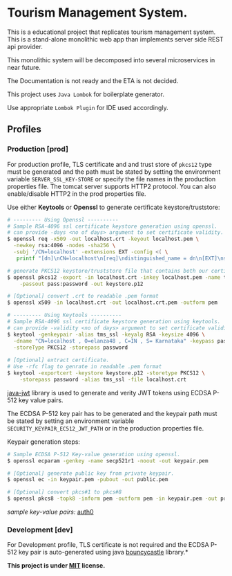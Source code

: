 # Tourism Management System.


This is a educational project that replicates tourism management system.
This is a stand-alone monolithic web app than implements server side REST api provider.

This monolithic system will be decomposed into several microservices in near future.

The Documentation is not ready and the ETA is not decided.

This project uses ```Java Lombok``` for boilerplate generator.

Use appropriate ```Lombok Plugin``` for IDE used accordingly.

## Profiles

### Production [prod]

For production profile, TLS certificate and and trust store of `pkcs12` type  must be generated
and the path must be stated by setting the environment variable `SERVER_SSL_KEY-STORE` 
or specify the file names in the production properties file.
The tomcat server supports HTTP2 protocol. You can also enable/disable HTTP2 in the  prod properties file.

Use either __Keytools__ or __Openssl__ to generate certificate keystore/truststore: 

``` sh
# --------- Using Openssl ---------- 
# Sample RSA-4096 ssl certificate keystore generation using openssl.
# can provide -days <no of days> argument to set certificate validity.
$ openssl req -x509 -out localhost.crt -keyout localhost.pem \
  -newkey rsa:4096 -nodes -sha256 \
  -subj '/CN=localhost' -extensions EXT -config <( \
   printf "[dn]\nCN=localhost\n[req]\ndistinguished_name = dn\n[EXT]\nsubjectAltName=DNS:localhost\nkeyUsage=digitalSignature\nextendedKeyUsage=serverAuth")

# generate PKCS12 keystore/truststore file that contains both our certificate and key.
$ openssl pkcs12 -export -in localhost.crt -inkey localhost.pem -name tms_ssl \
    -passout pass:password -out keystore.p12

# [Optional] convert .crt to readable .pem format
$ openssl x509 -in localhost.crt -out localhost.crt.pem -outform pem 

# --------- Using Keytools ---------- 
# Sample RSA-4096 ssl certificate keystore generation using keytools.
# can provide -validity <no of days> argument to set certificate validity.
$ keytool -genkeypair -alias tms_ssl -keyalg RSA -keysize 4096 \
  -dname "CN=localhost , O=elanza48 , C=IN , S= Karnataka" -keypass password -keystore keystore.p12 \
  -storeType PKCS12 -storepass password
  
# [Optional] extract certificate.
# Use -rfc flag to genrate in readable .pem format 
$ keytool -exportcert -keystore keystore.p12 -storetype PKCS12 \
    -storepass password -alias tms_ssl -file localhost.crt
```
[java-jwt](https://github.com/auth0/java-jwt) library is used to generate and verity JWT tokens using ECDSA P-512 key value pairs.


The ECDSA P-512 key pair has to be generated and the keypair path must be stated by setting an environment variable
`SECURITY_KEYPAIR_EC512_JWT_PATH` or in the production properties file.

Keypair generation steps:

``` sh
# Sample ECDSA P-512 Key-value generation using openssl.
$ openssl ecparam -genkey -name secp521r1 -noout -out keypair.pem

# [Optional] generate public key from private keypair. 
$ openssl ec -in keypair.pem -pubout -out public.pem

# [Optional] convert pkcs#1 to pkcs#8
$ openssl pkcs8 -topk8 -inform pem -outform pem -in keypair.pem -out private.pem -nocrypt
```

*sample key-value pairs:* [auth0](https://github.com/auth0/java-jwt/tree/master/lib/src/test/resources)


### Development [dev]

For Development profile, TLS certificate is not required and the ECDSA P-512 key pair is auto-generated using java [bouncycastle](https://www.bouncycastle.org/java.html) library.*

__This project is under [MIT](./LICENSE.md) license.__